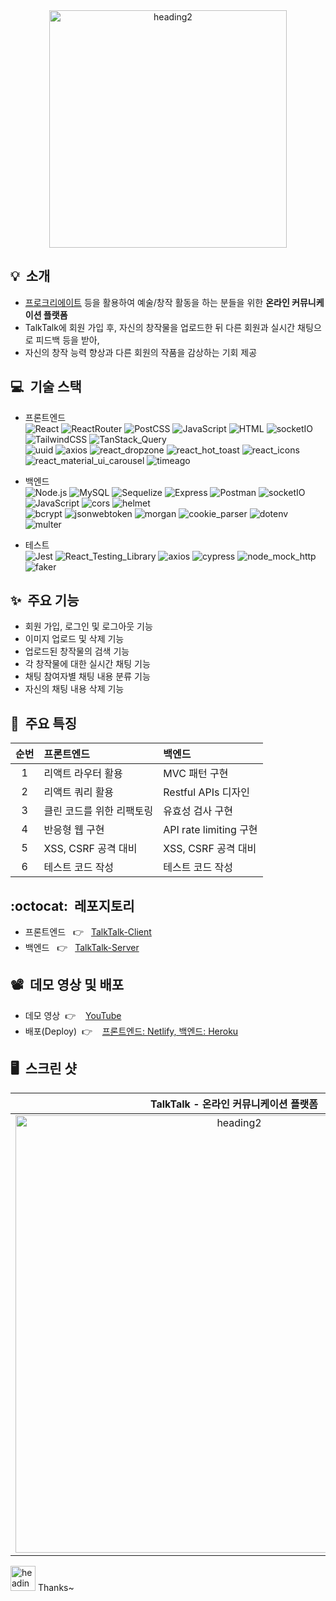<div align = center>
<img width="380" alt="heading2" src="https://user-images.githubusercontent.com/53497516/219250095-efea0217-bc8a-4062-8ffc-f3b6956388dd.png">
</div>


## :bulb:&nbsp;&nbsp;소개
- [프로크리에이트](https://apps.apple.com/kr/app/procreate/id425073498) 등을 활용하여 예술/창작 활동을 하는 분들을 위한 <strong>온라인 커뮤니케이션 플랫폼</strong>
- TalkTalk에 회원 가입 후, 자신의 창작물을 업로드한 뒤 다른 회원과 실시간 채팅으로 피드백 등을 받아,
- 자신의 창작 능력 향상과 다른 회원의 작품을 감상하는 기회 제공

## :computer:&nbsp;&nbsp;기술 스택
- 프론트엔드 </br>
![React](https://img.shields.io/badge/-React-007ACC?style=flat&logo=React)
![ReactRouter](https://img.shields.io/badge/-ReactRouter-yellowgreen?style=flat&logo=ReactRouter) 
![PostCSS](https://img.shields.io/badge/-PostCSS-green?style=flat&logo=PostCss) 
![JavaScript](https://img.shields.io/badge/-JavaScript-%23F7DF1C?style=flate&logo=javascript&logoColor=000000&labelColor=%23F7DF1C&color=%23F7DF1C) 
![HTML](https://img.shields.io/badge/-HTML5-F05032?style=flate&logo=html5&logoColor=ffffff) 
![socketIO](https://img.shields.io/badge/-socketIO-blueviolet?style=flat&logo=socketIO) 
![TailwindCSS](https://img.shields.io/badge/-Tailwind_CSS-lightgrey?style=flat&logo=TailwindCSS) 
![TanStack_Query](https://img.shields.io/badge/-TanStack_Query-orange?style=flat&logo=TanStack_Query) </br>
![uuid](https://img.shields.io/badge/-uuid-blueviolet?style=flat&logo=uuid) 
![axios](https://img.shields.io/badge/-axios-lightgrey?style=flat&logo=axios) 
![react_dropzone](https://img.shields.io/badge/-react_dropzone-blue?style=flat&logo=react_dropzone) 
![react_hot_toast](https://img.shields.io/badge/-react_hot_toast-green?style=flat&logo=react_hot_toast) 
![react_icons](https://img.shields.io/badge/-react_icons-orange?style=flat&logo=react_icons) 
![react_material_ui_carousel](https://img.shields.io/badge/-react_material_ui_carousel-9cf?style=flat&logo=react_material_ui_carousel) 
![timeago](https://img.shields.io/badge/-timeago-yellowgreen?style=flat&logo=timeago)

- 백엔드 </br>
![Node.js](https://img.shields.io/badge/-Node.js-grey?style=flat&logo=Node.js) 
![MySQL](https://img.shields.io/badge/-MySQL-lightgrey?style=flat&logo=MySQL) 
![Sequelize](https://img.shields.io/badge/-Sequelize-green?style=flat&logo=Sequelize) 
![Express](https://img.shields.io/badge/-Express-yellow?style=flat&logo=Express) 
![Postman](https://img.shields.io/badge/-Postman-grey?style=flat&logo=Postman) 
![socketIO](https://img.shields.io/badge/-socketIO-blueviolet?style=flat&logo=socketIO) 
![JavaScript](https://img.shields.io/badge/-JavaScript-%23F7DF1Cstyle=flate&logo=javascript&logoColor=000000&labelColor=%23F7DF1C&color=%23F7DF1C) 
![cors](https://img.shields.io/badge/-cors-orange?style=flat&logo=cors) 
![helmet](https://img.shields.io/badge/-helmet-brightgreen?style=flat&logo=helmet) </br>
![bcrypt](https://img.shields.io/badge/-bcrypt-lightgrey?style=flat&logo=bcrypt) 
![jsonwebtoken](https://img.shields.io/badge/-jsonwebtoken-blue?style=flat&logo=jsonwebtoken) 
![morgan](https://img.shields.io/badge/-morgan-green?style=flat&logo=morgan) 
![cookie_parser](https://img.shields.io/badge/-cookie_parser-lightgrey?style=flat&logo=cookie_parser) 
![dotenv](https://img.shields.io/badge/-dotenv-orange?style=flat&logo=dotenv) 
![multer](https://img.shields.io/badge/-multer-green?style=flat&logo=multer)

- 테스트 </br>
![Jest](https://img.shields.io/badge/-Jest-007ACC?style=flate&logo=Jest)
![React_Testing_Library](https://img.shields.io/badge/-React_Testing_Library-brightgreen?style=flate&logo=React_Testing_Library)
![axios](https://img.shields.io/badge/-axios-lightgrey?style=flat&logo=axios) 
![cypress](https://img.shields.io/badge/-cypress-blue?style=flate&logo=cypress)
![node_mock_http](https://img.shields.io/badge/-node_mock_http-orange?style=flate&logo=node_mock_http)
![faker](https://img.shields.io/badge/-faker-red?style=flate&logo=faker)

## :sparkles:&nbsp;&nbsp;주요 기능
- 회원 가입, 로그인 및 로그아웃 기능
- 이미지 업로드 및 삭제 기능
- 업로드된 창작물의 검색 기능
- 각 창작물에 대한 실시간 채팅 기능
- 채팅 참여자별 채팅 내용 분류 기능
- 자신의 채팅 내용 삭제 기능

## :raised_hands:&nbsp;&nbsp;주요 특징
|**순번**|**프론트엔드**|**백엔드**|
|:--:|:--|:--|
|1|리액트 라우터 활용|MVC 패턴 구현|
|2|리액트 쿼리 활용|Restful APIs 디자인|
|3|클린 코드를 위한 리팩토링|유효성 검사 구현|
|4|반응형 웹 구현|API rate limiting 구현|
|5|XSS, CSRF 공격 대비|XSS, CSRF 공격 대비|
|6|테스트 코드 작성|테스트 코드 작성|

## :octocat:&nbsp;&nbsp;레포지토리
- 프론트엔드 &nbsp;&nbsp;:point_right: &nbsp;&nbsp;[TalkTalk-Client](https://github.com/tree698/TalkTalk-Client)
- 백엔드 &nbsp;&nbsp;:point_right: &nbsp;&nbsp;[TalkTalk-Server](https://github.com/tree698/TalkTalk-Server)

## :film_projector:&nbsp;&nbsp;데모 영상 및 배포
- 데모 영상&nbsp;&nbsp;:point_right: &nbsp;&nbsp; [YouTube](https://www.youtube.com/watch?v=mwA80IG69IE)
- 배포(Deploy)&nbsp;&nbsp;:point_right: &nbsp;&nbsp; [프론트엔드: Netlify, 백엔드: Heroku](https://talk698.netlify.app/)

## :desktop_computer:&nbsp;&nbsp;스크린 샷
|**TalkTalk - 온라인 커뮤니케이션 플랫폼**|
|:--:|
|<img width="700" alt="heading2" src="https://user-images.githubusercontent.com/53497516/219944802-ade6cc41-cec5-4cd8-8a8b-39f96a8a46d3.jpg">|

<div align = left>
<img width="40" alt="heading2" src="https://user-images.githubusercontent.com/53497516/219231327-87e54a2e-d00b-48bd-83b2-49ccc5b6ffc4.png"> <span>Thanks~</span>
</div>


